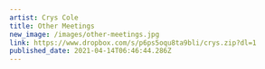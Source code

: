 ```yaml
---
artist: Crys Cole
title: Other Meetings
new_image: /images/other-meetings.jpg
link: https://www.dropbox.com/s/p6ps5oqu8ta9bli/crys.zip?dl=1
published_date: 2021-04-14T06:46:44.286Z
---
```

